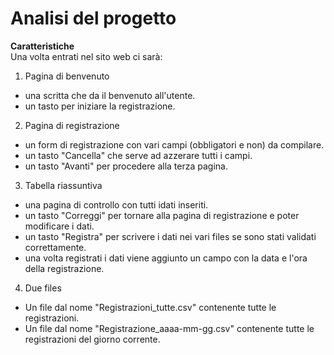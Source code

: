 # Analisi del progetto
**Caratteristiche** \
Una volta entrati nel sito web ci sarà:
1. Pagina di benvenuto
- una scritta che da il benvenuto all'utente. 
- un tasto per iniziare la registrazione.
2. Pagina di registrazione
- un form di registrazione con vari campi (obbligatori e non) da compilare.
- un tasto "Cancella" che serve ad azzerare tutti i campi.
- un tasto "Avanti" per procedere alla terza pagina.
3. Tabella riassuntiva
- una pagina di controllo con tutti idati inseriti.
- un tasto "Correggi" per tornare alla pagina di registrazione e poter modificare i dati.
- un tasto "Registra" per scrivere i dati nei vari files se sono stati validati correttamente.
- una volta registrati i dati viene aggiunto un campo con la data e l'ora della registrazione.
4. Due files
- Un file dal nome "Registrazioni_tutte.csv" contenente tutte le registrazioni.
- Un file dal nome "Registrazione_aaaa-mm-gg.csv" contenente tutte le registrazioni del giorno corrente.
